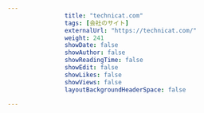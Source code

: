---
                title: "technicat.com"
                tags: [会社のサイト]
                externalUrl: "https://technicat.com/"
                weight: 241
                showDate: false
                showAuthor: false
                showReadingTime: false
                showEdit: false
                showLikes: false
                showViews: false
                layoutBackgroundHeaderSpace: false
                ---

